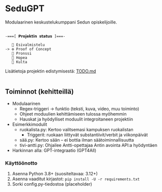 # SeduGPT
Modulaarinen keskustelukumppani Sedun opiskelijoille.
<br/>
<br/>
```
-===[ 𝗣𝗿𝗼𝗷𝗲𝗸𝘁𝗶𝗻 𝘀𝘁𝗮𝘁𝘂𝘀 ]===-

   📝 Esivalmistelu
-> ⚙️ Proof of Concept  
   🥉 Pronssi  
   🥈 Hopea  
   🥇 Kulta  
```

Lisätietoja projektin edistymisestä: [TODO.md](https://github.com/Jabsu/SeduGPT/blob/main/TODO.md)
<br/>
<br/>
## Toiminnot (kehitteillä)
- Modulaarinen
    - Regex-triggeri -> funktio (teksti, kuva, video, muu toiminto)
    - Ohjeet moduulien kehittämiseen tulossa myöhemmin
    - Hauskat ja hyödylliset moduulit integroitaneen projektiin
- Esimerkkimodulit
    - ruokalista.py: Kertoo valitsemasi kampuksen ruokalistan
        - Triggerit: ruokaan liittyvät substantiivit/verbit ja viikonpäivät
    - sää.py: Kertoo sään – ei bottia ilman säätoiminnallisuutta
    - tivi-antti.py: Ohjailee Antti-opettajaa Antin avointa API:a hyödyntäen 
- Harkinnan alla: GPT-integraatio (GPT4All)



### Käyttöönotto  
1. Asenna Python 3.8+ (suositeltavaa: 3.12+)
2. Asenna vaaditut kirjastot: `pip install -U -r requirements.txt`
3. Sorki config.py-tiedostoa (placeholder)